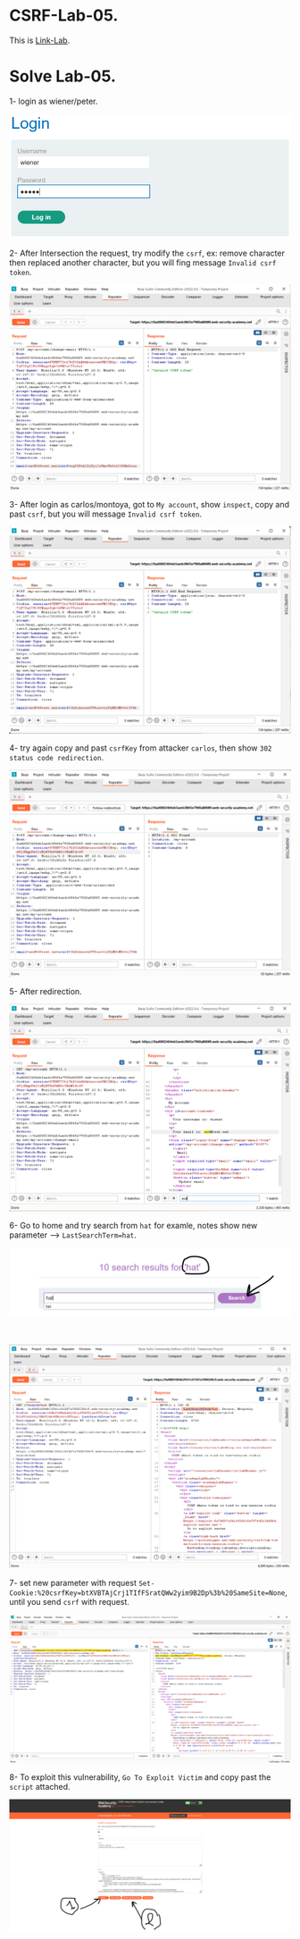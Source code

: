 # CSRF-Lab-05.
This is [Link-Lab](https://portswigger.net/web-security/csrf/lab-token-tied-to-non-session-cookie).
<br />

# Solve Lab-05.
1- login as wiener/peter.
<br />

![login-wiener-peter](screenshots/1.png)
<br />

2- After Intersection the request, try modify the `csrf`, ex: remove character then replaced another character, but you will fing message `Invalid csrf token`.
<br />

![invalid-csrf-token](screenshots/2.png)
<br />

3- After login as carlos/montoya, got to `My account`, show `inspect`, copy and past `csrf`, but you will message `Invalid csrf token`.
<br />

![login2](screenshots/3.png)
<br />

4- try again copy and past `csrfKey` from attacker `carlos`, then show `302 status code redirection`.
<br />

![302](screenshots/4.png)
<br />

5- After redirection.
<br />

![redirection](screenshots/5.png)
<br />

6- Go to home and try search from `hat` for examle, notes show new parameter --> `LastSearchTerm=hat`.
<br />

![search](screenshots/6.png)

<br />

![paraneter](screenshots/7.png)
<br />

7- set new parameter with request `Set-Cookie:%20csrfKey=btXVBTAjCrj1TIfFSratQWw2yim9B2Dp%3b%20SameSite=None`, until you send `csrf` with request.
<br />

![csrf](screenshots/8.png)
<br />

8- To exploit this vulnerability, `Go To Exploit Victim` and copy past the `script` attached.
<br />

![exploit](screenshots/9.png)
<br />